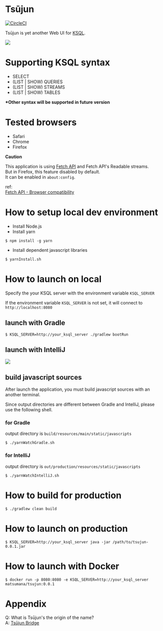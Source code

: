 # Tsūjun

[![CircleCI](https://circleci.com/gh/matsumana/tsujun.svg?style=shield)](https://circleci.com/gh/matsumana/tsujun)

Tsūjun is yet another Web UI for [KSQL](https://github.com/confluentinc/ksql).

![](https://i.gyazo.com/37254dd6d69b6199e6436e4017dfd9c8.png)

# Supporting KSQL syntax

- SELECT
- (LIST | SHOW) QUERIES
- (LIST | SHOW) STREAMS
- (LIST | SHOW) TABLES

__*Other syntax will be supported in future version__

# Tested browsers

- Safari
- Chrome
- Firefox

__Caution__

This application is using [Fetch API](https://caniuse.com/#feat=fetch) and Fetch API's Readable streams.  
But in Firefox, this feature disabled by default.  
It can be enabled in `about:config`.

ref:  
[Fetch API - Browser compatibility](https://developer.mozilla.org/en-US/docs/Web/API/Fetch_API#Browser_compatibility)

# How to setup local dev environment

- Install Node.js
- Install yarn

```
$ npm install -g yarn
```

- Install dependent javascript libraries

```
$ yarnInstall.sh
```

# How to launch on local

Specify the your KSQL server with the environment variable `KSQL_SERVER`

If the environment variable `KSQL_SERVER` is not set, it will connect to `http://localhost:8080`

## launch with Gradle

```
$ KSQL_SERVER=http://your_ksql_server ./gradlew bootRun
```

## launch with IntelliJ

![](https://i.gyazo.com/cb65ef7cf4964d6dcb3e34f3ec4d400f.jpg)

## build javascript sources

After launch the application, you must build javascript sources with an another terminal.

Since output directories are different between Gradle and IntelliJ, please use the following shell.

### for Gradle

output directory is `build/resources/main/static/javascripts`

```
$ ./yarnWatchGradle.sh
```

### for IntelliJ

output directory is `out/production/resources/static/javascripts`

```
$ ./yarnWatchIntelliJ.sh
```

# How to build for production

```
$ ./gradlew clean build
```

# How to launch on production

```
$ KSQL_SERVER=http://your_ksql_server java -jar /path/to/tsujun-0.0.1.jar
```

# How to launch with Docker

```
$ docker run -p 8080:8080 -e KSQL_SERVER=http://your_ksql_server matsumana/tsujun:0.0.1
```

# Appendix

Q: What is Tsūjun's the origin of the name?  
A: [Tsūjun Bridge](https://en.wikipedia.org/wiki/Ts%C5%ABjun_Bridge)
